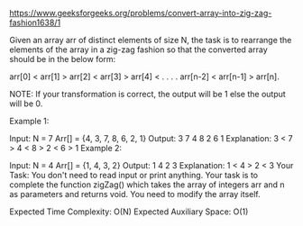 https://www.geeksforgeeks.org/problems/convert-array-into-zig-zag-fashion1638/1

Given an array arr of distinct elements of size N, the task is to rearrange the elements of the array in a zig-zag fashion so that the converted array should be in the below form: 

arr[0] < arr[1]  > arr[2] < arr[3] > arr[4] < . . . . arr[n-2] < arr[n-1] > arr[n]. 

NOTE: If your transformation is correct, the output will be 1 else the output will be 0. 

Example 1:

Input:
N = 7
Arr[] = {4, 3, 7, 8, 6, 2, 1}
Output: 3 7 4 8 2 6 1
Explanation: 3 < 7 > 4 < 8 > 2 < 6 > 1
Example 2:

Input:
N = 4
Arr[] = {1, 4, 3, 2}
Output: 1 4 2 3
Explanation: 1 < 4 > 2 < 3
Your Task:
You don't need to read input or print anything. Your task is to complete the function zigZag() which takes the array of integers arr and n as parameters and returns void. You need to modify the array itself.


Expected Time Complexity: O(N)
Expected Auxiliary Space: O(1)
